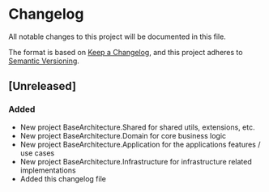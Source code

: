# Changelog
All notable changes to this project will be documented in this file.

The format is based on [Keep a Changelog](https://keepachangelog.com/en/1.0.0/),
and this project adheres to [Semantic Versioning](https://semver.org/spec/v2.0.0.html).

## [Unreleased]

### Added
- New project BaseArchitecture.Shared for shared utils, extensions, etc.
- New project BaseArchitecture.Domain for core business logic
- New project BaseArchitecture.Application for the applications features / use cases
- New project BaseArchitecture.Infrastructure for infrastructure related implementations
- Added this changelog file
